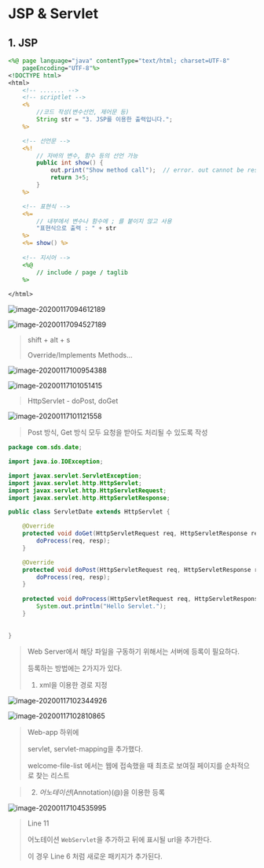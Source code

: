 # JSP & Servlet

## 1. JSP

```jsp
<%@ page language="java" contentType="text/html; charset=UTF-8"
    pageEncoding="UTF-8"%>
<!DOCTYPE html>
<html>
    <!-- ....... -->
    <!-- scriptlet -->
    <%
        //코드 작성(변수선언, 제어문 등)
        String str = "3. JSP를 이용한 출력입니다.";
    %>

    <!-- 선언문 -->
    <%!
        // 자바의 변수, 함수 등의 선언 가능
        public int show() {
            out.print("Show method call");	// error. out cannot be resolved
            return 3+5;
        }
    %>

    <!-- 표현식 -->
    <%=
        // 내부에서 변수나 함수에 ; 를 붙이지 않고 사용
        "표현식으로 출력 : " + str
    %>
    <%= show() %>
    
    <!-- 지시어 -->
    <%@
    	// include / page / taglib
    %>
    
</html>
```



![image-20200117094612189](C:\Jzee\_Til\Web\Image\image-20200117094612189.png)

![image-20200117094527189](C:\Jzee\_Til\Web\Image\image-20200117094527189.png)



> shift + alt + s
>
> Override/Implements Methods...

![image-20200117100954388](C:\Jzee\_Til\Web\Image\image-20200117100954388.png)

![image-20200117101051415](C:\Jzee\_Til\Web\Image\image-20200117101051415.png)

> HttpServlet - doPost, doGet

![image-20200117101121558](C:\Jzee\_Til\Web\Image\image-20200117101121558.png)



> Post 방식, Get 방식 모두 요청을 받아도 처리될 수 있도록 작성

```java
package com.sds.date;

import java.io.IOException;

import javax.servlet.ServletException;
import javax.servlet.http.HttpServlet;
import javax.servlet.http.HttpServletRequest;
import javax.servlet.http.HttpServletResponse;

public class ServletDate extends HttpServlet {

	@Override
	protected void doGet(HttpServletRequest req, HttpServletResponse resp) throws ServletException, IOException {
		doProcess(req, resp);
	}

	@Override
	protected void doPost(HttpServletRequest req, HttpServletResponse resp) throws ServletException, IOException {
		doProcess(req, resp);
	}
	
	protected void doProcess(HttpServletRequest req, HttpServletResponse resp) throws ServletException, IOException {
		System.out.println("Hello Servlet.");
	}
	
	
}
```



> Web Server에서 해당 파일을 구동하기 위해서는 서버에 등록이 필요하다.
>
> 등록하는 방법에는 2가지가 있다.
>
> 1. xml을 이용한 경로 지정

![image-20200117102344926](C:\Jzee\_Til\Web\Image\image-20200117102344926.png)

![image-20200117102810865](C:\Jzee\_Til\Web\Image\image-20200117102810865.png)

> Web-app 하위에
>
> servlet, servlet-mapping을 추가했다.
>
> welcome-file-list 에서는 웹에 접속했을 때 최초로 보여질 페이지를 순차적으로 찾는 리스트



> 2. *어노테이션*(Annotation)(@)을 이용한 등록

![image-20200117104535995](C:\Jzee\_Til\Web\Image\image-20200117104535995.png)

> Line 11
>
> 어노테이션 `WebServlet`을 추가하고 뒤에 표시될 url을 추가한다.
>
> 이 경우 Line 6 처럼 새로운 패키지가 추가된다.